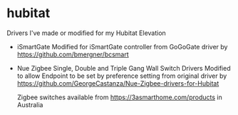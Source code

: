 # hubitat
Drivers I've made or modified for my Hubitat Elevation

- iSmartGate
  Modified for iSmartGate controller from GoGoGate driver by 
  https://github.com/bmergner/bcsmart
  
- Nue Zigbee Single, Double and Triple Gang Wall Switch Drivers
  Modified to allow Endpoint to be set by preference setting from original driver by 
  https://github.com/GeorgeCastanza/Nue-Zigbee-drivers-for-Hubitat
  
  Zigbee switches available from https://3asmarthome.com/products in Australia
